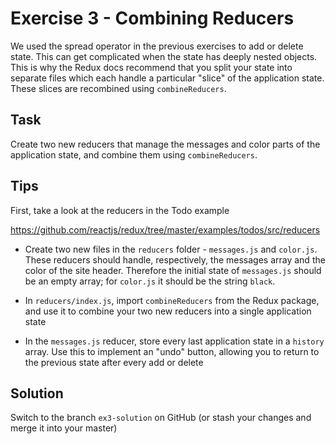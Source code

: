 # Exercise 3 - Combining Reducers

We used the spread operator in the previous exercises to add or delete state. This can get complicated when the state has 
deeply nested objects. This is why the Redux docs recommend that you split your state into separate files which each handle a 
particular "slice" of the application state. These slices are recombined using `combineReducers`.

## Task

Create two new reducers that manage the messages and color parts of the application state, and combine them using `combineReducers`.

## Tips

First, take a look at the reducers in the Todo example 

https://github.com/reactjs/redux/tree/master/examples/todos/src/reducers

- Create two new files in the `reducers` folder - `messages.js` and `color.js`. These reducers should handle, 
respectively, the messages array and the color of the site header. Therefore the initial state of `messages.js` should be an
empty array; for `color.js` it should be the string `black`.
 
- In `reducers/index.js`, import `combineReducers` from the Redux package, and use it to combine your two new reducers into a single
application state

- In the `messages.js` reducer, store every last application state in a `history` array. Use this to implement an "undo" button, allowing you
to return to the previous state after every add or delete

## Solution

Switch to the branch `ex3-solution` on GitHub (or stash your changes and merge it into your master)
